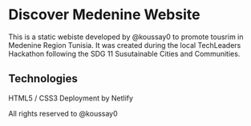 # Discover Medenine Website 
This is a static webiste developed by @koussay0 to promote tousrim in Medenine Region Tunisia. It was created during the local TechLeaders Hackathon following the SDG 11 Susutainable Cities and Communities. 

## Technologies 
HTML5 / CSS3
Deployment by Netlify

All rights reserved to @koussay0
